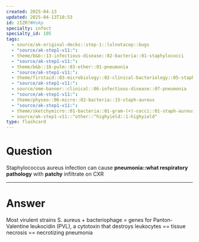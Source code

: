 ```yaml
---
created: 2025-04-13
updated: 2025-04-13T10:53
id: zIZR?#Hskp
specialty: infect
specialty_id: 105
tags:
  - source/ak-original-decks::step-1::lolnotacop::bugs
  - "source/ak-step1-v11:": 
  - theme/b&b::13-infectious-disease::02-bacteria::01-staphylococci
  - "source/ak-step1-v11:": 
  - theme/b&b::18-pulm::03-other::01-pneumonia
  - "source/ak-step1-v11:": 
  - theme/firstaid::03-microbiology::02-clinical-bacteriology::05-staph-aureus
  - "source/ak-step1-v11:": 
  - source/ome-banner::clinical::06-infectious-disease::07-pneumonia
  - "source/ak-step1-v11:": 
  - theme/physeo::06-micro::02-bacteria::15-staph-aureus
  - "source/ak-step1-v11:": 
  - theme/sketchymicro::01-bacteria::01-gram-(+)-cocci::01-staph-aureus
  - source/ak-step1-v11::^other::^highyield::1-highyield"
type: flashcard
---
```


# Question
Staphylococcus aureus infection can cause **pneumonia::what respiratory pathology** with **patchy** infiltrate on CXR

---

# Answer
Most virulent strains S. aureus + bacteriophage = genes for Panton-Valentine leukocidin (PVL), a cytotoxin that destroys leukocytes == tissue necrosis == necrotizing pneumonia